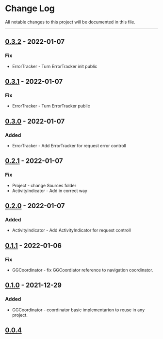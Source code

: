 # Change Log
All notable changes to this project will be documented in this file.

---

## [0.3.2](https://github.com/AnTonhoLAB/GGDevelopmentKit/releases/tag/0.3.2) - 2022-01-07
### Fix
- ErrorTracker - Turn ErrorTracker init public

## [0.3.1](https://github.com/AnTonhoLAB/GGDevelopmentKit/releases/tag/0.3.1) - 2022-01-07
### Fix
- ErrorTracker - Turn ErrorTracker public

## [0.3.0](https://github.com/AnTonhoLAB/GGDevelopmentKit/releases/tag/0.3.0) - 2022-01-07
### Added
- ErrorTracker - Add ErrorTracker for request error controll

## [0.2.1](https://github.com/AnTonhoLAB/GGDevelopmentKit/releases/tag/0.2.1) - 2022-01-07
### Fix
- Project - change Sources folder
- ActivityIndicator - Add in correct way

## [0.2.0](https://github.com/AnTonhoLAB/GGDevelopmentKit/releases/tag/0.2.0) - 2022-01-07
### Added
- ActivityIndicator - Add ActivityIndicator for request controll

## [0.1.1](https://github.com/AnTonhoLAB/GGDevelopmentKit/releases/tag/0.1.1) - 2022-01-06
### Fix
- GGCoordinator - fix GGCoordiator reference to navigation coordinator.

## [0.1.0](https://github.com/AnTonhoLAB/GGDevelopmentKit/releases/tag/0.1.0) - 2021-12-29
### Added
- GGCoordinator - coordinator basic implementarion to reuse in any project.

## [0.0.4](https://github.com/AnTonhoLAB/GGDevelopmentKit/releases/tag/0.0.4)

